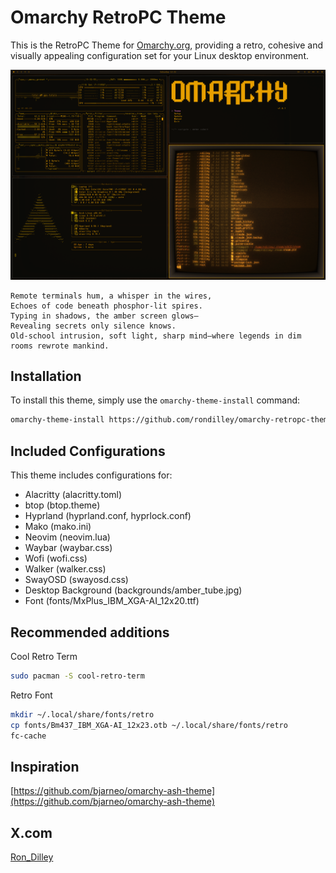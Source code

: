 # Omarchy RetroPC Theme

This is the RetroPC Theme for [Omarchy.org](https://omarchy.org), providing a retro, cohesive and visually appealing configuration set for your Linux desktop environment.

<p align="center">
  <img src="theme.png" alt="RetroPC Theme Preview">
</p>

```
Remote terminals hum, a whisper in the wires,
Echoes of code beneath phosphor-lit spires.
Typing in shadows, the amber screen glows—
Revealing secrets only silence knows.
Old-school intrusion, soft light, sharp mind—where legends in dim rooms rewrote mankind.
```

## Installation

To install this theme, simply use the `omarchy-theme-install` command:

```bash
omarchy-theme-install https://github.com/rondilley/omarchy-retropc-theme
```

## Included Configurations

This theme includes configurations for:

- Alacritty (alacritty.toml)
- btop (btop.theme)
- Hyprland (hyprland.conf, hyprlock.conf)
- Mako (mako.ini)
- Neovim (neovim.lua)
- Waybar (waybar.css)
- Wofi (wofi.css)
- Walker (walker.css)
- SwayOSD (swayosd.css)
- Desktop Background (backgrounds/amber_tube.jpg)
- Font (fonts/MxPlus_IBM_XGA-AI_12x20.ttf)

## Recommended additions
Cool Retro Term
```bash
sudo pacman -S cool-retro-term
```
Retro Font
```bash
mkdir ~/.local/share/fonts/retro
cp fonts/Bm437_IBM_XGA-AI_12x23.otb ~/.local/share/fonts/retro
fc-cache
```

## Inspiration
[https://github.com/bjarneo/omarchy-ash-theme](https://github.com/bjarneo/omarchy-ash-theme)

## X.com
[Ron_Dilley](https://x.com/Ron_Dilley)